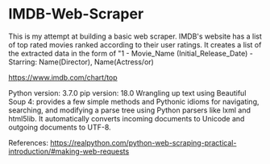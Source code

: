 # IMDB-Web-Scraper
This is my attempt at building a basic web scraper. IMDB's website has a list of top rated movies ranked according to their user ratings. 
It creates a list of the extracted data in the form of "1 - Movie_Name (Initial_Release_Date) - Starring: Name(Director), Name(Actress/or)

https://www.imdb.com/chart/top

Python version: 3.7.0
pip version: 18.0
Wrangling up text using Beautiful Soup 4: provides a few simple methods and Pythonic idioms for navigating, searching, and modifying a parse tree using Python parsers like lxml and html5lib. It automatically converts incoming documents to Unicode and outgoing documents to UTF-8.  

References: https://realpython.com/python-web-scraping-practical-introduction/#making-web-requests

